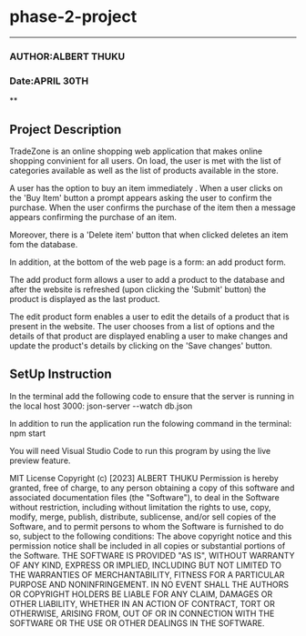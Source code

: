 # phase-2-project
***
### AUTHOR:ALBERT THUKU 
### Date:APRIL 30TH
**
## Project Description
TradeZone is an online shopping web application that makes online shopping convinient for all users. On load, the user is met with the list of categories available as well as the list of products available in the store.

A user has the option to buy an item immediately . When a user clicks on the 'Buy Item' button a prompt appears asking the user to confirm the purchase. When the user confirms the purchase of the item then a message appears confirming the purchase of an item.

Moreover, there is a 'Delete item' button that when clicked deletes an item fom the database.

In addition, at the bottom of the web page is a form: an add product form. 

The add product form allows a user to add a product to the database and after the website is refreshed (upon clicking the 'Submit' button) the product is displayed as the last product.

The edit product form enables a user to edit the details of a product that is present in the website. The user chooses from a list of options and the details of that product are displayed enabling a user to make changes and update the product's details by clicking on the 'Save changes' button.

## SetUp Instruction
In the terminal add the following code to ensure that the server is running in the local host 3000: json-server --watch db.json  

In addition to run the application run the folowing command in the terminal:
npm start

You will need Visual Studio Code to run this program by using the live preview feature.

MIT License
Copyright (c) [2023] ALBERT THUKU
Permission is hereby granted, free of charge, to any person obtaining a copy
of this software and associated documentation files (the "Software"), to deal
in the Software without restriction, including without limitation the rights
to use, copy, modify, merge, publish, distribute, sublicense, and/or sell
copies of the Software, and to permit persons to whom the Software is
furnished to do so, subject to the following conditions:
The above copyright notice and this permission notice shall be included in all
copies or substantial portions of the Software.
THE SOFTWARE IS PROVIDED "AS IS", WITHOUT WARRANTY OF ANY KIND, EXPRESS OR
IMPLIED, INCLUDING BUT NOT LIMITED TO THE WARRANTIES OF MERCHANTABILITY,
FITNESS FOR A PARTICULAR PURPOSE AND NONINFRINGEMENT. IN NO EVENT SHALL THE
AUTHORS OR COPYRIGHT HOLDERS BE LIABLE FOR ANY CLAIM, DAMAGES OR OTHER
LIABILITY, WHETHER IN AN ACTION OF CONTRACT, TORT OR OTHERWISE, ARISING FROM,
OUT OF OR IN CONNECTION WITH THE SOFTWARE OR THE USE OR OTHER DEALINGS IN THE
SOFTWARE.
